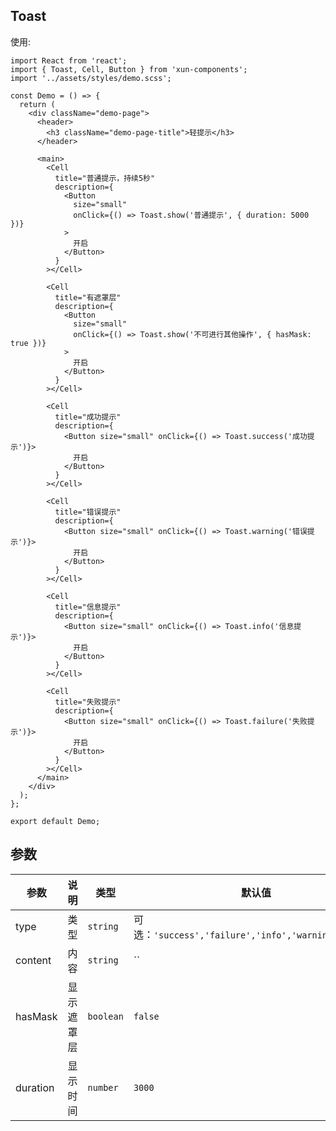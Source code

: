 ## Toast

使用:

```tsx
import React from 'react';
import { Toast, Cell, Button } from 'xun-components';
import '../assets/styles/demo.scss';

const Demo = () => {
  return (
    <div className="demo-page">
      <header>
        <h3 className="demo-page-title">轻提示</h3>
      </header>

      <main>
        <Cell
          title="普通提示，持续5秒"
          description={
            <Button
              size="small"
              onClick={() => Toast.show('普通提示', { duration: 5000 })}
            >
              开启
            </Button>
          }
        ></Cell>

        <Cell
          title="有遮罩层"
          description={
            <Button
              size="small"
              onClick={() => Toast.show('不可进行其他操作', { hasMask: true })}
            >
              开启
            </Button>
          }
        ></Cell>

        <Cell
          title="成功提示"
          description={
            <Button size="small" onClick={() => Toast.success('成功提示')}>
              开启
            </Button>
          }
        ></Cell>

        <Cell
          title="错误提示"
          description={
            <Button size="small" onClick={() => Toast.warning('错误提示')}>
              开启
            </Button>
          }
        ></Cell>

        <Cell
          title="信息提示"
          description={
            <Button size="small" onClick={() => Toast.info('信息提示')}>
              开启
            </Button>
          }
        ></Cell>

        <Cell
          title="失败提示"
          description={
            <Button size="small" onClick={() => Toast.failure('失败提示')}>
              开启
            </Button>
          }
        ></Cell>
      </main>
    </div>
  );
};

export default Demo;
```

## 参数

| 参数     | 说明       | 类型      | 默认值                                               |
| -------- | ---------- | --------- | ---------------------------------------------------- |
| type     | 类型       | `string`  | 可选：`'success','failure','info','warning','error'` |
| content  | 内容       | `string`  | ``                                                   |
| hasMask  | 显示遮罩层 | `boolean` | `false`                                              |
| duration | 显示时间   | `number`  | `3000`                                               |
